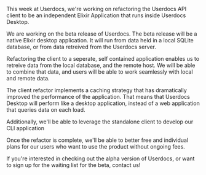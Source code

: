 This week at Userdocs, we're working on refactoring the Userdocs API client to be an independent Elixir Application that runs inside Userdocs Desktop.

We are working on the beta release of Userdocs. The beta release will be a native Elixir desktop application. It will run from data held in a local SQLite database, or from data retreived from the Userdocs server. 

Refactoring the client to a seperate, self contained application enables us to retreive data from the local database, and the remote host. We will be able to combine that data, and users will be able to work seamlessly with local and remote data.

The client refactor implements a caching strategy that has dramatically improved the performance of the application. That means that Userdocs Desktop will perform like a desktop application, instead of a web application that queries data on each load.

Additionally, we'll be able to leverage the standalone client to develop our CLI application

Once the refactor is complete, we'll be able to better free and individual plans for our users who want to use the product without ongoing fees. 

If you're interested in checking out the alpha version of Userdocs, or want to sign up for the waiting list for the beta, contact us!